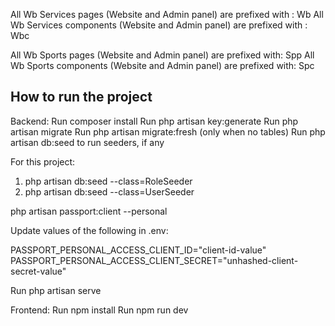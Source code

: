 All Wb Services pages (Website and Admin panel) are prefixed with : Wb
All Wb Services components (Website and Admin panel) are prefixed with : Wbc

All Wb Sports pages (Website and Admin panel) are prefixed with: Spp
All Wb Sports components (Website and Admin panel) are prefixed with: Spc

## How to run the project

Backend:
Run composer install
Run php artisan key:generate
Run php artisan migrate
Run php artisan migrate:fresh (only when no tables)
Run php artisan db:seed to run seeders, if any

For this project:

1. php artisan db:seed --class=RoleSeeder
2. php artisan db:seed --class=UserSeeder

php artisan passport:client --personal

Update values of the following in .env:

PASSPORT_PERSONAL_ACCESS_CLIENT_ID="client-id-value"
PASSPORT_PERSONAL_ACCESS_CLIENT_SECRET="unhashed-client-secret-value"

Run php artisan serve

Frontend:
Run npm install
Run npm run dev
